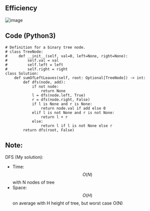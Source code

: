 ## Efficiency
![image](https://github.com/KCP17/Leetcode-solutions/assets/148914885/afcba8c5-bd21-4c10-8120-37b313fc911d)

## Code (Python3)
```python3 []
# Definition for a binary tree node.
# class TreeNode:
#     def __init__(self, val=0, left=None, right=None):
#         self.val = val
#         self.left = left
#         self.right = right
class Solution:
    def sumOfLeftLeaves(self, root: Optional[TreeNode]) -> int:
        def dfs(node, add):
            if not node:
                return None
            l = dfs(node.left, True)
            r = dfs(node.right, False)
            if l is None and r is None:
                return node.val if add else 0
            elif l is not None and r is not None:
                return l + r
            else:
                return l if l is not None else r
        return dfs(root, False)
```
## Note:
DFS (My solution):
- Time: $$O(N)$$ with N nodes of tree
- Space: $$O(H)$$ on average with H height of tree, but worst case O(N)
